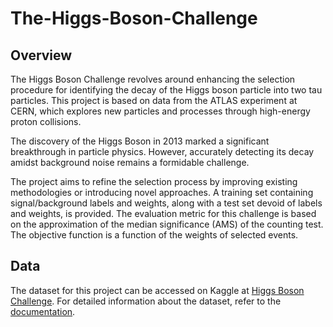 # The-Higgs-Boson-Challenge

## Overview
The Higgs Boson Challenge revolves around enhancing the selection procedure for identifying the decay of the Higgs boson particle into two tau particles. This project is based on data from the ATLAS experiment at CERN, which explores new particles and processes through high-energy proton collisions.

The discovery of the Higgs Boson in 2013 marked a significant breakthrough in particle physics. However, accurately detecting its decay amidst background noise remains a formidable challenge.

The project aims to refine the selection process by improving existing methodologies or introducing novel approaches. A training set containing signal/background labels and weights, along with a test set devoid of labels and weights, is provided. The evaluation metric for this challenge is based on the approximation of the median significance (AMS) of the counting test. The objective function is a function of the weights of selected events.

## Data
The dataset for this project can be accessed on Kaggle at [Higgs Boson Challenge](https://www.kaggle.com/c/higgs-boson/overview). For detailed information about the dataset, refer to the [documentation](https://higgsml.lal.in2p3.fr/files/2014/04/documentation_v1.8.pdf).

